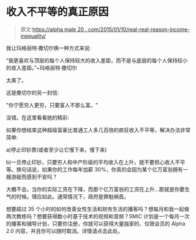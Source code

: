 # 收入不平等的真正原因

> 原文:[https://alpha male 20 . com/2015/01/10/real-real-reason-income-inequality/](https://alphamale20.com/2015/01/10/real-reason-income-inequality/)

我让玛格丽特·撒切尔换一种方式来说:

“我更喜欢与顶层的每个人保持较大的收入差距，而不是与底层的每个人保持较小的收入差距。”~玛格丽特·撒切尔

太美了。

这是撒切尔的另一封信:

"你宁愿穷人更穷，只要富人不那么富。"

没错。在这里看看她的精彩:

如果你想结束这种超级富豪比普通工人多几百倍的疯狂收入不平等，解决办法非常简单:

a)停止印钞票(或者至少让它慢下来，慢下来)

b)一旦停止印钞，只要穷人和中产阶级的平均收入在上升，就不要担心收入不平等。换句话说，如果你的工作每年加薪 30%，你真的会因为某个亿万富翁拥有一艘游艇而感到不安吗？

大概不会。当你的实际工资在下降，而那个亿万富翁的工资在上升...那就是你要生气的时候。理应如此。通常情况下，政府是罪魁祸首。

想要超过 35 个小时的如何改善女性生活和财务生活的播客吗？想每月和我一起做两次教练吗？想要获得数小时基于技术的视频和音频？SMIC 计划是一个每月一次的播客和辅导计划，只要你注册，你就可以获得大量独家的、仅限会员的 Alpha 2.0 内容，并且你可以随时取消。详情请点击此处。